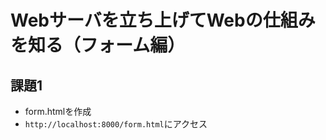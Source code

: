 # Webサーバを立ち上げてWebの仕組みを知る（フォーム編）  
## 課題1  
- form.htmlを作成  
- `http://localhost:8000/form.html`にアクセス　　
